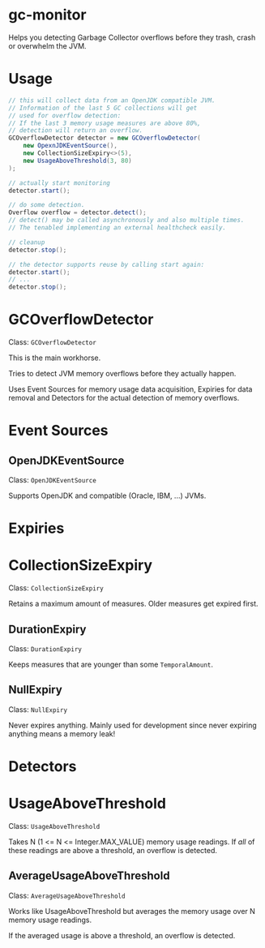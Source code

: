 # gc-monitor

Helps you detecting Garbage Collector overflows before they trash, crash or overwhelm the JVM.



# Usage

```java
// this will collect data from an OpenJDK compatible JVM.
// Information of the last 5 GC collections will get
// used for overflow detection:
// If the last 3 memory usage measures are above 80%,
// detection will return an overflow.
GCOverflowDetector detector = new GCOverflowDetector(
    new OpexnJDKEventSource(),
    new CollectionSizeExpiry<>(5),
    new UsageAboveThreshold(3, 80)
);

// actually start monitoring
detector.start();

// do some detection.
Overflow overflow = detector.detect();
// detect() may be called asynchronously and also multiple times.
// The tenabled implementing an external healthcheck easily.

// cleanup
detector.stop();

// the detector supports reuse by calling start again:
detector.start();
// ...
detector.stop();
```



# GCOverflowDetector

Class: `GCOverflowDetector`

This is the main workhorse.

Tries to detect JVM memory overflows before they actually happen.



Uses Event Sources for memory usage data acquisition, Expiries for data removal and Detectors for the actual detection of memory overflows.



# Event Sources

## OpenJDKEventSource

Class: `OpenJDKEventSource`

Supports OpenJDK and compatible (Oracle, IBM, ...) JVMs.



# Expiries

# CollectionSizeExpiry

Class: `CollectionSizeExpiry`

Retains a maximum amount of measures. Older measures get expired first.



## DurationExpiry

Class: `DurationExpiry`

Keeps measures that are younger than some `TemporalAmount`.



## NullExpiry

Class: `NullExpiry`

Never expires anything. Mainly used for development since never expiring anything means a memory leak!



# Detectors

# UsageAboveThreshold

Class: `UsageAboveThreshold`

Takes N (1 <= N <= Integer.MAX_VALUE) memory usage readings. If *all* of these readings are above a threshold, an overflow is detected.



## AverageUsageAboveThreshold

Class: `AverageUsageAboveThreshold`

Works like UsageAboveThreshold but averages the memory usage over N memory usage readings.

If the averaged usage is above a threshold, an overflow is detected.

